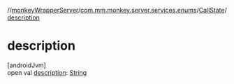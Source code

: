 //[monkeyWrapperServer](../../../index.md)/[com.mm.monkey.server.services.enums](../index.md)/[CallState](index.md)/[description](description.md)

# description

[androidJvm]\
open val [description](description.md): [String](https://developer.android.com/reference/kotlin/java/lang/String.html)